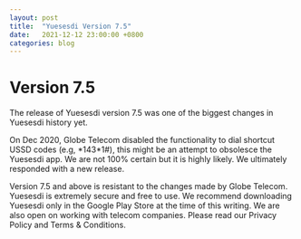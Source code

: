 ```yaml
---
layout: post
title:  "Yuesesdi Version 7.5"
date:   2021-12-12 23:00:00 +0800
categories: blog
---
```

# Version 7.5

The release of Yuesesdi version 7.5 was one of the biggest changes in Yuesesdi history yet.

On Dec 2020, Globe Telecom disabled the functionality to dial shortcut USSD codes (e.g, \*143\*1#), this might be an attempt to obsolesce the Yuesesdi app. We are not 100% certain but it is highly likely. We ultimately responded with a new release.

Version 7.5 and above is resistant to the changes made by Globe Telecom. Yuesesdi is extremely secure and free to use. We recommend downloading Yuesesdi only in the Google Play Store at the time of this writing. We are also open on working with telecom companies. Please read our Privacy Policy and Terms & Conditions.
